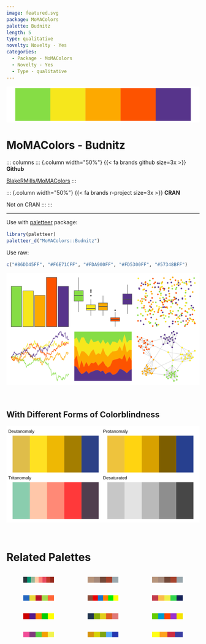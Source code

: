 ```yaml
---
image: featured.svg
package: MoMAColors
palette: Budnitz
length: 5
type: qualitative
novelty: Novelty - Yes
categories:
  - Package - MoMAColors
  - Novelty - Yes
  - Type - qualitative
---
```


![](featured.svg)

# MoMAColors - Budnitz 

::: columns
::: {.column width="50%"}
{{< fa brands github size=3x >}}
**Github**

[BlakeRMills/MoMAColors](https://github.com/BlakeRMills/MoMAColors)
:::

::: {.column width="50%"}
{{< fa brands r-project size=3x >}}
**CRAN**

Not on CRAN
:::
:::

<hr> 

Use with [paletteer](https://emilhvitfeldt.github.io/paletteer/) package:

```r
library(paletteer)
paletteer_d("MoMAColors::Budnitz")
```

Use raw:

```r
c("#86DD45FF", "#F6E71CFF", "#FDA900FF", "#FD5300FF", "#57348BFF")
``` 

![](examples.png) 

  <br>
  
  ## With Different Forms of Colorblindness
  
  ![](colorblind.svg) 

<br>

# Related Palettes

<div class="list" style="display: grid; grid-template-columns: auto auto auto;"> <figure class="figure">
<a href="../../awtools/a_palette/"> <img src="../../awtools/a_palette/featured.svg" style="width: 100%;" class="figure-img"></a>
</figure> <figure class="figure">
<a href="../../ButterflyColors/hamadryas_feronia/"> <img src="../../ButterflyColors/hamadryas_feronia/featured.svg" style="width: 100%;" class="figure-img"></a>
</figure> <figure class="figure">
<a href="../../ButterflyColors/hamadryas_feronia/"> <img src="../../ButterflyColors/hamadryas_feronia/featured.svg" style="width: 100%;" class="figure-img"></a>
</figure> <figure class="figure">
<a href="../../yarrr/espresso/"> <img src="../../yarrr/espresso/featured.svg" style="width: 100%;" class="figure-img"></a>
</figure> <figure class="figure">
<a href="../../RSkittleBrewer/M_M/"> <img src="../../RSkittleBrewer/M_M/featured.svg" style="width: 100%;" class="figure-img"></a>
</figure> <figure class="figure">
<a href="../../LaCroixColoR/PommeBaya/"> <img src="../../LaCroixColoR/PommeBaya/featured.svg" style="width: 100%;" class="figure-img"></a>
</figure> <figure class="figure">
<a href="../../RSkittleBrewer/original/"> <img src="../../RSkittleBrewer/original/featured.svg" style="width: 100%;" class="figure-img"></a>
</figure> <figure class="figure">
<a href="../../lisa/PaulGauguin/"> <img src="../../lisa/PaulGauguin/featured.svg" style="width: 100%;" class="figure-img"></a>
</figure> <figure class="figure">
<a href="../../jcolors/pal3/"> <img src="../../jcolors/pal3/featured.svg" style="width: 100%;" class="figure-img"></a>
</figure> <figure class="figure">
<a href="../../lisa/BillyApple/"> <img src="../../lisa/BillyApple/featured.svg" style="width: 100%;" class="figure-img"></a>
</figure> <figure class="figure">
<a href="../../fishualize/Holacanthus_ciliaris/"> <img src="../../fishualize/Holacanthus_ciliaris/featured.svg" style="width: 100%;" class="figure-img"></a>
</figure> <figure class="figure">
<a href="../../waRhol/camo_87_1/"> <img src="../../waRhol/camo_87_1/featured.svg" style="width: 100%;" class="figure-img"></a>
</figure> 
</div>
